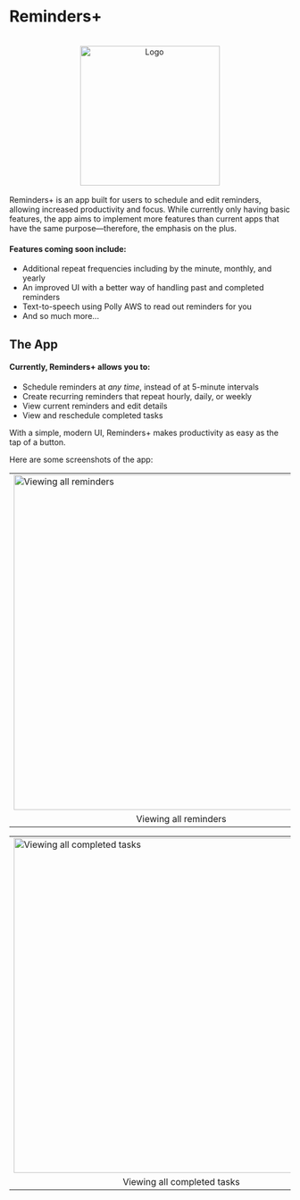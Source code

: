 # Reminders+
<br>
<div align="center" style="align-content: center, border-radius: 10px">
 <img src="https://i.imgur.com/T7daC3G.png" alt="Logo" height="250"/>
</div>
<br>
Reminders+ is an app built for users to schedule and edit reminders, allowing increased productivity and focus. While currently only having basic features, the app aims to implement more features than current apps that have the same purpose—therefore, the emphasis on the plus.

#### Features coming soon include:
 * Additional repeat frequencies including by the minute, monthly, and yearly
 * An improved UI with a better way of handling past and completed reminders
 * Text-to-speech using Polly AWS to read out reminders for you
 * And so much more...

## The App
#### Currently, Reminders+ allows you to:
* Schedule reminders at *any time*, instead of at 5-minute intervals
* Create recurring reminders that repeat hourly, daily, or weekly
* View current reminders and edit details
* View and reschedule completed tasks

With a simple, modern UI, Reminders+ makes productivity as easy as the tap of a button.

Here are some screenshots of the app:

<table>
 <tr>
  <td>
    <img src="https://i.imgur.com/z3oxRfK.png" alt="Viewing all reminders" height="600"/>
  </td>
  <td>
    <img src="https://i.imgur.com/cfEocHZ.png" alt="Creating a new reminder" height="600"/>
  </td>
   <td>
    <img src="https://i.imgur.com/YhWWsBI.png" alt="Viewing a current reminder" height="600"/>
  </td>
 </tr>
 <tr>
   <td align="center">Viewing all reminders</td>
   <td align="center">Creating a new reminder</td>
   <td align="center">Viewing a current reminder</td>
 </tr>
</table>
  
<table align="center">
 <tr>
  <td>
   <img src="https://i.imgur.com/PjN0GYY.png" alt="Viewing all completed tasks" height="600"/>
  </td>
  <td>
   <img src="https://i.imgur.com/1Ebcfch.png" alt="Viewing a completed task" height="600"/>
  </td>
 </tr>
 <tr>
  <td align="center">Viewing all completed tasks</td>
  <td align="center">Viewing a completed task</td>
 </tr>
</table>

